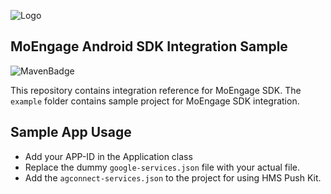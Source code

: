 ![Logo](/.github/assets/logo.png)

## MoEngage Android SDK Integration Sample

![MavenBadge](https://maven-badges.herokuapp.com/maven-central/com.moengage/moe-android-sdk/badge.svg)

This repository contains integration reference for MoEngage SDK. The `example` folder contains sample project for MoEngage SDK integration.
 
## Sample App Usage
 
* Add your APP-ID in the Application class
* Replace the dummy `google-services.json` file with your actual file.
* Add the `agconnect-services.json` to the project for using HMS Push Kit.
